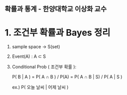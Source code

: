 ## 확률과 통계 - 한양대학교 이상화 교수

# 1. 조건부 확률과 Bayes 정리

1) sample space -> S(set)
2) Event(A) : A ⊂ S
3) Conditional Prob ( 조건부 확률 ):
    
    P( B | A ) = P( A ∩ B ) / P(A)
               = P( A ∩ B | S) / P( A | S )

    ex.) P( 오늘 날씨 | 어제 날씨 )
